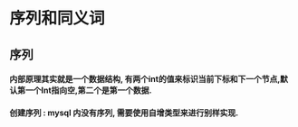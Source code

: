 # 序列和同义词

## 序列

#### 内部原理其实就是一个数据结构, 有两个int的值来标识当前下标和下一个节点,默认第一个Int指向空,第二个是第一个数据.

#### 创建序列 : mysql 内没有序列, 需要使用自增类型来进行别样实现.



